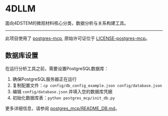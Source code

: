 # 4DLLM

面向4DSTEM的微观材料核心分类，数据分析与关系构建工具。

---

此项目使用了 [postgres-mcp](https://github.com/crystaldba/postgres-mcp), 原始许可证位于 [LICENSE-postgres-mcp](LICENSES/LICENSE-postgres-mcp)。

## 数据库设置

在运行分析工具之前，需要设置PostgreSQL数据库：

1. 确保PostgreSQL服务器正在运行
2. 复制配置文件：`cp config/db_config_example.json config/database.json`
3. 编辑 `config/database.json` 并填入您的数据库凭据
4. 初始化数据库表：`python postgres_mcp/init_db.py`

更多详细信息，请参阅 [postgres_mcp/README_DB.md](postgres_mcp/README_DB.md)。